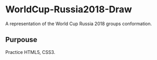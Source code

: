 # WorldCup-Russia2018-Draw

A representation of the World Cup Russia 2018 groups conformation.

## Purpouse

Practice HTML5, CSS3.
